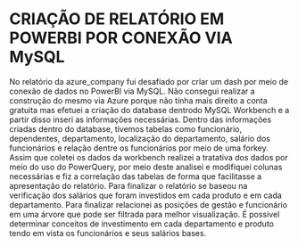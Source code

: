# CRIAÇÃO DE RELATÓRIO EM POWERBI POR CONEXÃO VIA MySQL


No relatório da azure_company fui desafiado por criar um dash por meio de conexão de dados no PowerBI via MySQL.
Não consegui realizar a construção do mesmo via Azure porque não tinha mais direito a conta gratuita mas efetuei a criação do database dentrodo MySQL Workbench e a partir disso inseri 
as informações necessárias.
Dentro das informações criadas dentro do database, tivemos tabelas como funcionário, dependentes, departamento, localização do departamento, salário dos funcionários e relação dentre 
os funcionários por meio de uma forkey.
Assim que coletei os dados da workbench realizei a tratativa dos dados por meio do uso do PowerQuery, por meio deste analisei e modifiquei colunas necessárias e fiz a correlação das
tabelas de forma que facilitasse a apresentação do relatório.
Para finalizar o relatório se baseou na verificação dos salários que foram investidos em cada produto e em cada departamento. Para finalizar relacionei as posições de gestão e funcionário
em uma árvore que pode ser filtrada para melhor visualização.
É possivel determinar conceitos de investimento em cada departamento e produto tendo em vista os funcionários e seus salários bases.

